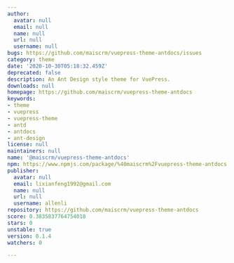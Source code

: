```yaml
---
author:
  avatar: null
  email: null
  name: null
  url: null
  username: null
bugs: https://github.com/maiscrm/vuepress-theme-antdocs/issues
category: theme
date: '2020-10-30T05:18:32.459Z'
deprecated: false
description: An Ant Design style theme for VuePress.
downloads: null
homepage: https://github.com/maiscrm/vuepress-theme-antdocs
keywords:
- theme
- vuepress
- vuepress-theme
- antd
- antdocs
- ant-design
license: null
maintainers: null
name: '@maiscrm/vuepress-theme-antdocs'
npm: https://www.npmjs.com/package/%40maiscrm%2Fvuepress-theme-antdocs
publisher:
  avatar: null
  email: lixianfeng1992@gmail.com
  name: null
  url: null
  username: allenli
repository: https://github.com/maiscrm/vuepress-theme-antdocs
score: 0.3835837764754018
stars: 0
unstable: true
version: 0.1.4
watchers: 0

---
```


